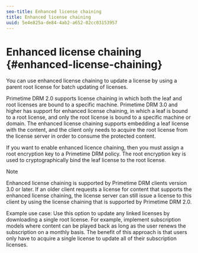 ```yaml
---
seo-title: Enhanced license chaining
title: Enhanced license chaining
uuid: 5e4e825a-de84-4ab2-a652-02cc03153957
---
```


# Enhanced license chaining {#enhanced-license-chaining}

You can use enhanced license chaining to update a license by using a parent root license for batch updating of licenses.

Primetime DRM 2.0 supports license chaining in which both the leaf and root licenses are bound to a specific machine. Primetime DRM 3.0 and higher has support for enhanced license chaining, in which a leaf is bound to a root license, and only the root license is bound to a specific machine or domain. The enhanced license chaining supports embedding a leaf license with the content, and the client only needs to acquire the root license from the license server in order to consume the protected content.

If you want to enable enhanced licence chaining, then you must assign a root encryption key to a Primetime DRM policy. The root encryption key is used to cryptographically bind the leaf license to the root license. 

>[!NOTE]
>
>Enhanced license chaining is supported by Primetime DRM clients version 3.0 or later. If an older client requests a license for content that supports the enhanced license chaining, the license server can still issue a license to this client by using the license chaining that is supported by Primetime DRM 2.0.

Example use case: Use this option to update any linked licenses by downloading a single root license. For example, implement subscription models where content can be played back as long as the user renews the subscription on a monthly basis. The benefit of this approach is that users only have to acquire a single license to update all of their subscription licenses. 
